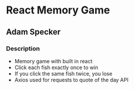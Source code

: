 # React Memory Game 

## Adam Specker

### Description
* Memory game with built in react
* Click each fish exactly once to win
* If you click the same fish twice, you lose
* Axios used for requests to quote of the day API
